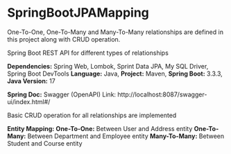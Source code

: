 # SpringBootJPAMapping
One-To-One, One-To-Many and Many-To-Many relationships are defined in this project along with CRUD operation.

Spring Boot REST API for different types of relationships

**Dependencies:**
Spring Web, Lombok, Sprint Data JPA, My SQL Driver, Spring Boot DevTools
**Language:** Java, **Project:** Maven, **Spring Boot:** 3.3.3, **Java Version:** 17

**Spring Doc:** Swagger (OpenAPI) Link: http://localhost:8087/swagger-ui/index.html#/ 

Basic CRUD operation for all relationships are implemented

**Entity Mapping:**
**One-To-One:** Between User and Address entity
**One-To-Many:** Between Department and Employee entity
**Many-To-Many:** Between Student and Course entity
